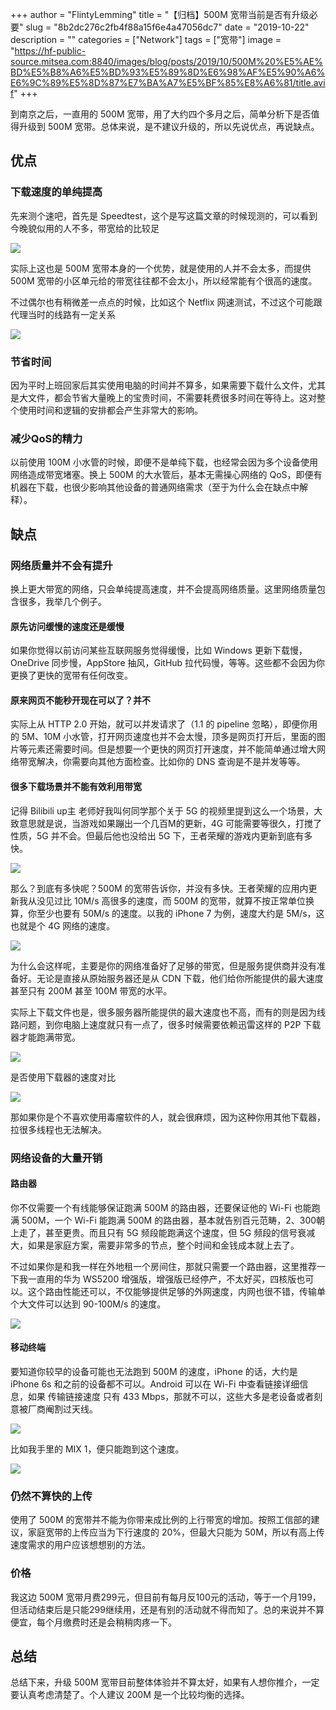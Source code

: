+++
author = "FlintyLemming"
title = "【归档】500M 宽带当前是否有升级必要"
slug = "8b2dc276c2fb4f88a15f6e4a47056dc7"
date = "2019-10-22"
description = ""
categories = ["Network"]
tags = ["宽带"]
image = "https://hf-public-source.mitsea.com:8840/images/blog/posts/2019/10/500M%20%E5%AE%BD%E5%B8%A6%E5%BD%93%E5%89%8D%E6%98%AF%E5%90%A6%E6%9C%89%E5%8D%87%E7%BA%A7%E5%BF%85%E8%A6%81/title.avif"
+++

到南京之后，一直用的 500M 宽带，用了大约四个多月之后，简单分析下是否值得升级到 500M 宽带。总体来说，是不建议升级的，所以先说优点，再说缺点。

## 优点

### 下载速度的单纯提高

先来测个速吧，首先是 Speedtest，这个是写这篇文章的时候现测的，可以看到今晚貌似用的人不多，带宽给的比较足

![](https://hf-public-source.mitsea.com:8840/images/blog/posts/2019/10/500M%20%E5%AE%BD%E5%B8%A6%E5%BD%93%E5%89%8D%E6%98%AF%E5%90%A6%E6%9C%89%E5%8D%87%E7%BA%A7%E5%BF%85%E8%A6%81/1.avif)

实际上这也是 500M 宽带本身的一个优势，就是使用的人并不会太多，而提供 500M 宽带的小区单元给的带宽往往都不会太小，所以经常能有个很高的速度。

不过偶尔也有稍微差一点点的时候，比如这个 Netflix 网速测试，不过这个可能跟代理当时的线路有一定关系

![](https://hf-public-source.mitsea.com:8840/images/blog/posts/2019/10/500M%20%E5%AE%BD%E5%B8%A6%E5%BD%93%E5%89%8D%E6%98%AF%E5%90%A6%E6%9C%89%E5%8D%87%E7%BA%A7%E5%BF%85%E8%A6%81/2.avif)

### 节省时间

因为平时上班回家后其实使用电脑的时间并不算多，如果需要下载什么文件，尤其是大文件，都会节省大量晚上的宝贵时间，不需要耗费很多时间在等待上。这对整个使用时间和逻辑的安排都会产生非常大的影响。

### 减少QoS的精力

以前使用 100M 小水管的时候，即便不是单纯下载，也经常会因为多个设备使用网络造成带宽堵塞。换上 500M 的大水管后，基本无需操心网络的 QoS，即便有机器在下载，也很少影响其他设备的普通网络需求（至于为什么会在缺点中解释）。

## 缺点

### 网络质量并不会有提升

换上更大带宽的网络，只会单纯提高速度，并不会提高网络质量。这里网络质量包含很多，我举几个例子。

#### 原先访问缓慢的速度还是缓慢

如果你觉得以前访问某些互联网服务觉得缓慢，比如 Windows 更新下载慢，OneDrive 同步慢，AppStore 抽风，GitHub 拉代码慢，等等。这些都不会因为你更换了更快的宽带有任何改变。

#### 原来网页不能秒开现在可以了？并不

实际上从 HTTP 2.0 开始，就可以并发请求了（1.1 的 pipeline 忽略），即便你用的 5M、10M 小水管，打开网页速度也并不会太慢，顶多是网页打开后，里面的图片等元素还需要时间。但是想要一个更快的网页打开速度，并不能简单通过增大网络带宽解决，你需要向其他方面检查。比如你的 DNS 查询是不是并发等等。

#### 很多下载场景并不能有效利用带宽

记得 Bilibili up主 老师好我叫何同学那个关于 5G 的视频里提到这么一个场景，大致意思就是说，当游戏如果蹦出一个几百M的更新，4G 可能需要等很久，打搅了性质，5G 并不会。但最后他也没给出 5G 下，王者荣耀的游戏内更新到底有多快。

![](https://hf-public-source.mitsea.com:8840/images/blog/posts/2019/10/500M%20%E5%AE%BD%E5%B8%A6%E5%BD%93%E5%89%8D%E6%98%AF%E5%90%A6%E6%9C%89%E5%8D%87%E7%BA%A7%E5%BF%85%E8%A6%81/3.avif)

那么？到底有多快呢？500M 的宽带告诉你，并没有多快。王者荣耀的应用内更新我从没见过比 10M/s 高很多的速度，而 500M 的宽带，就算不按正常单位换算，你至少也要有 50M/s 的速度。以我的 iPhone 7 为例，速度大约是 5M/s，这也就是个 4G 网络的速度。

![](https://hf-public-source.mitsea.com:8840/images/blog/posts/2019/10/500M%20%E5%AE%BD%E5%B8%A6%E5%BD%93%E5%89%8D%E6%98%AF%E5%90%A6%E6%9C%89%E5%8D%87%E7%BA%A7%E5%BF%85%E8%A6%81/4.avif)

为什么会这样呢，主要是你的网络准备好了足够的带宽，但是服务提供商并没有准备好。无论是直接从原始服务器还是从 CDN 下载，他们给你所能提供的最大速度甚至只有 200M 甚至 100M 带宽的水平。

实际上下载文件也是，很多服务器所能提供的最大速度也不高，而有的则是因为线路问题，到你电脑上速度就只有一点了，很多时候需要依赖迅雷这样的 P2P 下载器才能跑满带宽。

![](https://hf-public-source.mitsea.com:8840/images/blog/posts/2019/10/500M%20%E5%AE%BD%E5%B8%A6%E5%BD%93%E5%89%8D%E6%98%AF%E5%90%A6%E6%9C%89%E5%8D%87%E7%BA%A7%E5%BF%85%E8%A6%81/5.avif)

是否使用下载器的速度对比

![](https://hf-public-source.mitsea.com:8840/images/blog/posts/2019/10/500M%20%E5%AE%BD%E5%B8%A6%E5%BD%93%E5%89%8D%E6%98%AF%E5%90%A6%E6%9C%89%E5%8D%87%E7%BA%A7%E5%BF%85%E8%A6%81/6.avif)

那如果你是个不喜欢使用毒瘤软件的人，就会很麻烦，因为这种你用其他下载器，拉很多线程也无法解决。

### 网络设备的大量开销

#### 路由器

你不仅需要一个有线能够保证跑满 500M 的路由器，还要保证他的 Wi-Fi 也能跑满 500M，一个 Wi-Fi 能跑满 500M 的路由器，基本就告别百元范畴，2、300朝上走了，甚至更贵。而且只有 5G 频段能跑满这个速度，但 5G 频段的信号衰减大，如果是家庭方案，需要非常多的节点，整个时间和金钱成本就上去了。

不过如果你是和我一样在外地租一个房间住，那就只需要一个路由器，这里推荐一下我一直用的华为 WS5200 增强版，增强版已经停产，不太好买，四核版也可以。这个路由性能还可以，不仅能够提供足够的外网速度，内网也很不错，传输单个大文件可以达到 90-100M/s 的速度。

![](https://hf-public-source.mitsea.com:8840/images/blog/posts/2019/10/500M%20%E5%AE%BD%E5%B8%A6%E5%BD%93%E5%89%8D%E6%98%AF%E5%90%A6%E6%9C%89%E5%8D%87%E7%BA%A7%E5%BF%85%E8%A6%81/7.avif)

#### 移动终端

要知道你较早的设备可能也无法跑到 500M 的速度，iPhone 的话，大约是 iPhone 6s 和之前的设备都不可以。Android 可以在 Wi-Fi 中查看链接详细信息，如果 传输链接速度 只有 433 Mbps，那就不可以，这些大多是老设备或者刻意被厂商阉割过天线。

![](https://hf-public-source.mitsea.com:8840/images/blog/posts/2019/10/500M%20%E5%AE%BD%E5%B8%A6%E5%BD%93%E5%89%8D%E6%98%AF%E5%90%A6%E6%9C%89%E5%8D%87%E7%BA%A7%E5%BF%85%E8%A6%81/8.avif)

比如我手里的 MIX 1，便只能跑到这个速度。

![](https://hf-public-source.mitsea.com:8840/images/blog/posts/2019/10/500M%20%E5%AE%BD%E5%B8%A6%E5%BD%93%E5%89%8D%E6%98%AF%E5%90%A6%E6%9C%89%E5%8D%87%E7%BA%A7%E5%BF%85%E8%A6%81/9.avif)

### 仍然不算快的上传

使用了 500M 的宽带并不能为你带来成比例的上行带宽的增加。按照工信部的建议，家庭宽带的上传应当为下行速度的 20%，但最大只能为 50M，所以有高上传速度需求的用户应该想想别的方法。

### 价格

我这边 500M 宽带月费299元，但目前有每月反100元的活动，等于一个月199，但活动结束后是只能299继续用，还是有别的活动就不得而知了。总的来说并不算便宜，每个月缴费时还是会稍稍肉疼一下。

## 总结

总结下来，升级 500M 宽带目前整体体验并不算太好，如果有人想你推介，一定要认真考虑清楚了。个人建议 200M 是一个比较均衡的选择。